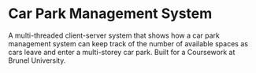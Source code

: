 # Car Park Management System
A multi-threaded client-server system that shows how a car park management system can keep track of the number of available spaces as cars leave and enter a multi-storey car park. Built for a Coursework at Brunel University.
